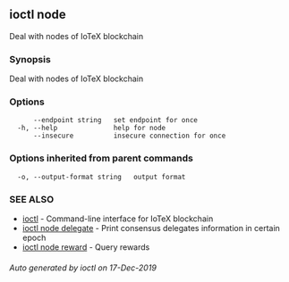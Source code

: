 ## ioctl node

Deal with nodes of IoTeX blockchain

### Synopsis

Deal with nodes of IoTeX blockchain

### Options

```
      --endpoint string   set endpoint for once
  -h, --help              help for node
      --insecure          insecure connection for once
```

### Options inherited from parent commands

```
  -o, --output-format string   output format
```

### SEE ALSO

* [ioctl](../README.md)	 - Command-line interface for IoTeX blockchain
* [ioctl node delegate](ioctl_node_delegate.md)	 - Print consensus delegates information in certain epoch
* [ioctl node reward](ioctl_node_reward.md)	 - Query rewards

###### Auto generated by ioctl on 17-Dec-2019
